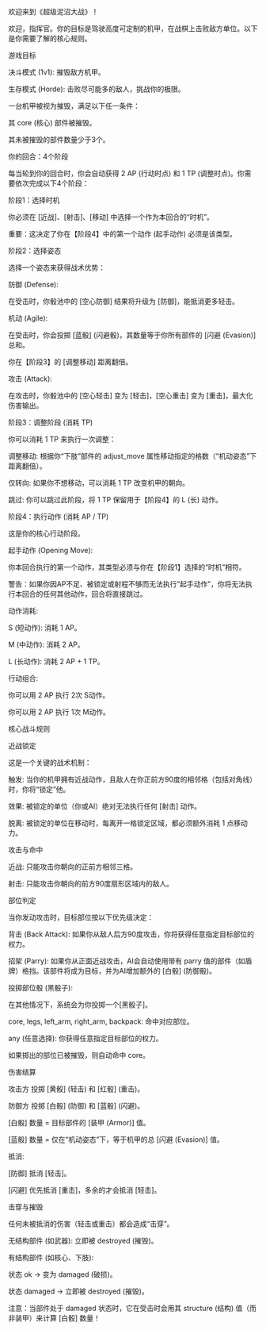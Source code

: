 欢迎来到《超级泥沼大战》！

欢迎，指挥官。你的目标是驾驶高度可定制的机甲，在战棋上击败敌方单位。以下是你需要了解的核心规则。

游戏目标

决斗模式 (1v1): 摧毁敌方机甲。

生存模式 (Horde): 击败尽可能多的敌人，挑战你的极限。

一台机甲被视为摧毁，满足以下任一条件：

其 core (核心) 部件被摧毁。

其未被摧毁的部件数量少于3个。

你的回合：4个阶段

每当轮到你的回合时，你会自动获得 2 AP (行动时点) 和 1 TP (调整时点)。你需要依次完成以下4个阶段：

阶段1：选择时机

你必须在 [近战]、[射击]、[移动] 中选择一个作为本回合的“时机”。

重要：这决定了你在【阶段4】中的第一个动作 (起手动作) 必须是该类型。

阶段2：选择姿态

选择一个姿态来获得战术优势：

防御 (Defense):

在受击时，你骰池中的 [空心防御] 结果将升级为 [防御]，能抵消更多轻击。

机动 (Agile):

在受击时，你会投掷 [蓝骰] (闪避骰)，其数量等于你所有部件的 [闪避 (Evasion)] 总和。

你在【阶段3】的 [调整移动] 距离翻倍。

攻击 (Attack):

在攻击时，你骰池中的 [空心轻击] 变为 [轻击]，[空心重击] 变为 [重击]，最大化伤害输出。

阶段3：调整阶段 (消耗 TP)

你可以消耗 1 TP 来执行一次调整：

调整移动: 根据你“下肢”部件的 adjust_move 属性移动指定的格数（“机动姿态”下距离翻倍）。

仅转向: 如果你不想移动，可以消耗 1 TP 改变机甲的朝向。

跳过: 你可以跳过此阶段，将 1 TP 保留用于【阶段4】的 L (长) 动作。

阶段4：执行动作 (消耗 AP / TP)

这是你的核心行动阶段。

起手动作 (Opening Move):

你本回合执行的第一个动作，其类型必须与你在【阶段1】选择的“时机”相符。

警告：如果你因AP不足、被锁定或射程不够而无法执行“起手动作”，你将无法执行本回合的任何其他动作，回合将直接跳过。

动作消耗:

S (短动作): 消耗 1 AP。

M (中动作): 消耗 2 AP。

L (长动作): 消耗 2 AP + 1 TP。

行动组合:

你可以用 2 AP 执行 2次 S动作。

你可以用 2 AP 执行 1次 M动作。

核心战斗规则

近战锁定

这是一个关键的战术机制：

触发: 当你的机甲拥有近战动作，且敌人在你正前方90度的相邻格（包括对角线）时，你将“锁定”他。

效果: 被锁定的单位（你或AI）绝对无法执行任何 [射击] 动作。

脱离: 被锁定的单位在移动时，每离开一格锁定区域，都必须额外消耗 1 点移动力。

攻击与命中

近战: 只能攻击你朝向的正前方相邻三格。

射击: 只能攻击你朝向的前方90度扇形区域内的敌人。

部位判定

当你发动攻击时，目标部位按以下优先级决定：

背击 (Back Attack): 如果你从敌人后方90度攻击，你将获得任意指定目标部位的权力。

招架 (Parry): 如果你从正面近战攻击，AI会自动使用带有 parry 值的部件（如盾牌）格挡。该部件将成为目标，并为AI增加额外的 [白骰] (防御骰)。

投掷部位骰 (黑骰子):

在其他情况下，系统会为你投掷一个[黑骰子]。

core, legs, left_arm, right_arm, backpack: 命中对应部位。

any (任意选择): 你获得任意指定目标部位的权力。

如果掷出的部位已被摧毁，则自动命中 core。

伤害结算

攻击方 投掷 [黄骰] (轻击) 和 [红骰] (重击)。

防御方 投掷 [白骰] (防御) 和 [蓝骰] (闪避)。

[白骰] 数量 = 目标部件的 [装甲 (Armor)] 值。

[蓝骰] 数量 = 仅在“机动姿态”下，等于机甲的总 [闪避 (Evasion)] 值。

抵消:

[防御] 抵消 [轻击]。

[闪避] 优先抵消 [重击]，多余的才会抵消 [轻击]。

击穿与摧毁

任何未被抵消的伤害（轻击或重击）都会造成“击穿”。

无结构部件 (如武器): 立即被 destroyed (摧毁)。

有结构部件 (如核心、下肢):

状态 ok -> 变为 damaged (破损)。

状态 damaged -> 立即被 destroyed (摧毁)。

注意：当部件处于 damaged 状态时，它在受击时会用其 structure (结构) 值（而非装甲）来计算 [白骰] 数量！